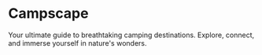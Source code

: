 # Campscape
Your ultimate guide to breathtaking camping destinations. Explore, connect, and immerse yourself in nature's wonders.
